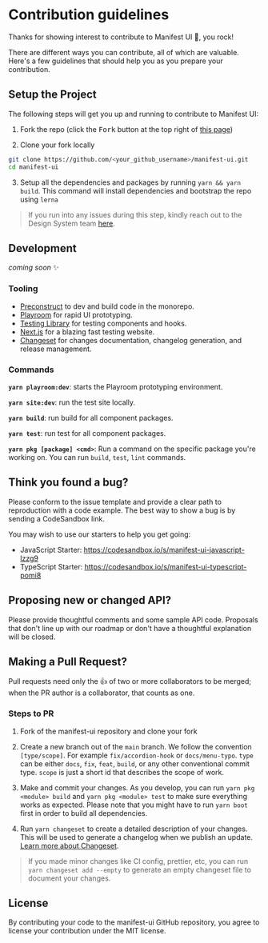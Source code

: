 # Contribution guidelines

Thanks for showing interest to contribute to Manifest UI 💖, you rock!

There are different ways you can contribute, all
of which are valuable. Here's a few guidelines that should help you as you
prepare your contribution.

## Setup the Project

The following steps will get you up and running to contribute to Manifest UI:

1. Fork the repo (click the <kbd>Fork</kbd> button at the top right of
   [this page](https://github.com/project44/manifest-ui))

2. Clone your fork locally

```sh
git clone https://github.com/<your_github_username>/manifest-ui.git
cd manifest-ui
```

3. Setup all the dependencies and packages by running `yarn && yarn build`. This
   command will install dependencies and bootstrap the repo using `lerna`

> If you run into any issues during this step, kindly reach out to the Design System team [here](https://p-44.slack.com/archives/C02CL3RLKED).

## Development

_coming soon_ ✨

### Tooling

- [Preconstruct](https://preconstruct.tools/) to dev and build code in the monorepo.
- [Playroom](https://github.com/seek-oss/playroom/) for rapid UI prototyping.
- [Testing Library](https://testing-library.com/) for testing components and
  hooks.
- [Next.js](https://www.nextjs.org/) for a blazing fast testing website.
- [Changeset](https://github.com/atlassian/changesets) for changes
  documentation, changelog generation, and release management.

### Commands

**`yarn playroom:dev`**: starts the Playroom prototyping environment.

**`yarn site:dev`**: run the test site locally.

**`yarn build`**: run build for all component packages.

**`yarn test`**: run test for all component packages.

**`yarn pkg [package] <cmd>`**: Run a command on the specific package you're
working on. You can run `build`, `test`, `lint` commands.

## Think you found a bug?

Please conform to the issue template and provide a clear path to reproduction
with a code example. The best way to show a bug is by sending a CodeSandbox
link.

You may wish to use our starters to help you get going:

- JavaScript Starter: https://codesandbox.io/s/manifest-ui-javascript-lzzg9
- TypeScript Starter: https://codesandbox.io/s/manifest-ui-typescript-pomi8

## Proposing new or changed API?

Please provide thoughtful comments and some sample API code. Proposals that
don't line up with our roadmap or don't have a thoughtful explanation will be
closed.

## Making a Pull Request?

Pull requests need only the :+1: of two or more collaborators to be merged; when
the PR author is a collaborator, that counts as one.

### Steps to PR

1. Fork of the manifest-ui repository and clone your fork

2. Create a new branch out of the `main` branch. We follow the convention
   `[type/scope]`. For example `fix/accordion-hook` or `docs/menu-typo`. `type`
   can be either `docs`, `fix`, `feat`, `build`, or any other conventional
   commit type. `scope` is just a short id that describes the scope of work.

3. Make and commit your changes.
   As you develop, you can run `yarn pkg <module> build` and
   `yarn pkg <module> test` to make sure everything works as expected. Please
   note that you might have to run `yarn boot` first in order to build all
   dependencies.

4. Run `yarn changeset` to create a detailed description of your changes. This
   will be used to generate a changelog when we publish an update.
   [Learn more about Changeset](https://github.com/atlassian/changesets/tree/master/packages/cli).

> If you made minor changes like CI config, prettier, etc, you can run
> `yarn changeset add --empty` to generate an empty changeset file to document
> your changes.

## License

By contributing your code to the manifest-ui GitHub repository, you agree to
license your contribution under the MIT license.
